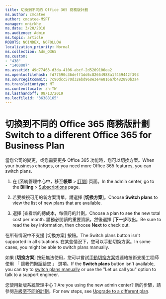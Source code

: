 ```yaml
---
title: 切換到不同的 Office 365 商務版計劃
ms.author: cmcatee
author: cmcatee-MSFT
manager: mnirkhe
ms.date: 3/20/2018
ms.audience: Admin
ms.topic: article
ROBOTS: NOINDEX, NOFOLLOW
localization_priority: Normal
ms.collection: Adm_O365
ms.custom:
- "438"
- "1400007"
ms.assetid: 49d77463-d3da-4106-abcf-2d5209106ea2
ms.openlocfilehash: fd77590c36deff1dd6c82664988a1f459442f393
ms.sourcegitcommit: 7c90dcc570d32ebd968e3e4e816a7b482890b3a4
ms.translationtype: MT
ms.contentlocale: zh-TW
ms.lasthandoff: 08/13/2019
ms.locfileid: "36388165"
---
```

# <a name="switch-to-a-different-office-365-for-business-plan"></a><span data-ttu-id="ea36c-102">切換到不同的 Office 365 商務版計劃</span><span class="sxs-lookup"><span data-stu-id="ea36c-102">Switch to a different Office 365 for Business Plan</span></span>

<span data-ttu-id="ea36c-103">當您公司的變更，或您需要更多 Office 365 功能時，您可以切換方案。</span><span class="sxs-lookup"><span data-stu-id="ea36c-103">When your business changes, or you need more Office 365 features, you can switch plans.</span></span>
  
1. <span data-ttu-id="ea36c-104">在 [系統管理中心中，移至**帳單** \> [訂閱](https://go.microsoft.com/fwlink/p/?linkid=842054)] 頁面。</span><span class="sxs-lookup"><span data-stu-id="ea36c-104">In the admin center, go to the **Billing** \> [Subscriptions](https://go.microsoft.com/fwlink/p/?linkid=842054) page.</span></span>

2. <span data-ttu-id="ea36c-105">若要檢視可用的新方案清單，請選擇 [**切換方案**]。</span><span class="sxs-lookup"><span data-stu-id="ea36c-105">Choose **Switch plans** to view the list of new plans that are available.</span></span>

3. <span data-ttu-id="ea36c-106">選擇 [查看新的總成本，每個月的計劃。</span><span class="sxs-lookup"><span data-stu-id="ea36c-106">Choose a plan to see the new total cost per month.</span></span> <span data-ttu-id="ea36c-107">請務必閱讀的重要資訊，然後選擇 [**下一步**取出。</span><span class="sxs-lookup"><span data-stu-id="ea36c-107">Be sure to read the key information, then choose **Next** to check out.</span></span>

<span data-ttu-id="ea36c-108">在所有情況中不支援 [切換方案] 按鈕。</span><span class="sxs-lookup"><span data-stu-id="ea36c-108">The Switch plans button isn't supported in all situations.</span></span> <span data-ttu-id="ea36c-109">在某些情況下，您可以手動切換方案。</span><span class="sxs-lookup"><span data-stu-id="ea36c-109">In some cases, you might be able to switch plans manually.</span></span>
  
<span data-ttu-id="ea36c-110">如果 [**切換方案**] 按鈕無法使用，您可以嘗試[手動切換方案](https://docs.microsoft.com/en-us/office365/admin/misc/switch-plans-manually)或連絡技術支援工程師使用 「 讓我們撥話給您 」 選項。</span><span class="sxs-lookup"><span data-stu-id="ea36c-110">If the **Switch plans** button isn't available, you can try to [switch plans manually](https://docs.microsoft.com/en-us/office365/admin/misc/switch-plans-manually) or use the "Let us call you" option to talk to a support engineer.</span></span>
  
<span data-ttu-id="ea36c-111">您使用新版系統管理中心？</span><span class="sxs-lookup"><span data-stu-id="ea36c-111">Are you using the new admin center?</span></span> <span data-ttu-id="ea36c-112">新的步驟，請參閱[升級至不同的計劃](https://docs.microsoft.com/en-us/office365/admin/subscriptions-and-billing/upgrade-to-different-plan)。</span><span class="sxs-lookup"><span data-stu-id="ea36c-112">For new steps, see [Upgrade to a different plan](https://docs.microsoft.com/en-us/office365/admin/subscriptions-and-billing/upgrade-to-different-plan).</span></span>  